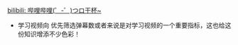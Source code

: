 [bilibili: 哔哩哔哩(゜-゜)つロ干杯~](https://www.bilibili.com/)

- 学习视频向 优先筛选弹幕数或者来说是对学习视频的一个重要指标，这也给这份知识增添不少色彩！

